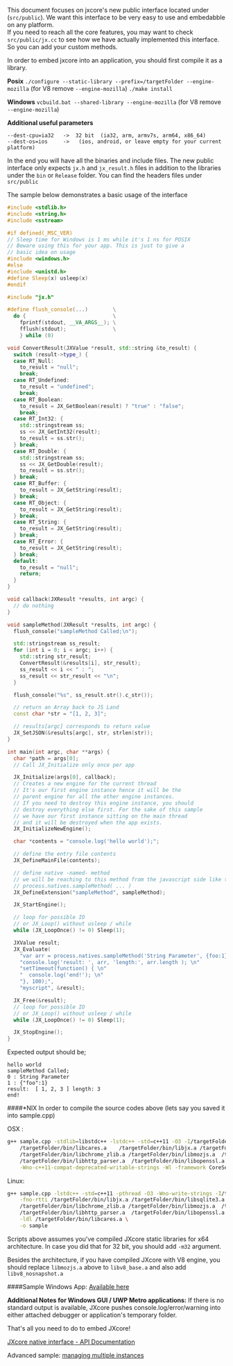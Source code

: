 This document focuses on jxcore's new public interface located under (`src/public`). 
We want this interface to be very easy to use and embedabble on any platform.  
If you need to reach all the core features, you may want to check `src/public/jx.cc` 
to see how we have actually implemented this interface. So you can add your custom 
methods.

In order to embed jxcore into an application, you should first compile it as a library.

**Posix**
`./configure --static-library --prefix=/targetFolder --engine-mozilla` (for V8 remove `--engine-mozilla`)
`./make install`

**Windows**
`vcbuild.bat --shared-library --engine-mozilla` (for V8 remove `--engine-mozilla`)

**Additional useful parameters**
```
--dest-cpu=ia32   ->  32 bit  (ia32, arm, armv7s, arm64, x86_64)
--dest-os=ios     ->   (ios, android, or leave empty for your current platform)
```

In the end you will have all the binaries and include files. The new public interface only 
expects `jx.h` and `jx_result.h` files in addition to the libraries under the `bin` or 
`Release` folder. You can find the headers files under `src/public`

The sample below demonstrates a basic usage of the interface
```c++
#include <stdlib.h>
#include <string.h>
#include <sstream>

#if defined(_MSC_VER)
// Sleep time for Windows is 1 ms while it's 1 ns for POSIX
// Beware using this for your app. This is just to give a
// basic idea on usage
#include <windows.h>
#else
#include <unistd.h>
#define Sleep(x) usleep(x)
#endif

#include "jx.h"

#define flush_console(...)        \
  do {                            \
    fprintf(stdout, __VA_ARGS__); \
    fflush(stdout);               \
    } while (0)

void ConvertResult(JXValue *result, std::string &to_result) {
  switch (result->type_) {
  case RT_Null:
    to_result = "null";
    break;
  case RT_Undefined:
    to_result = "undefined";
    break;
  case RT_Boolean:
    to_result = JX_GetBoolean(result) ? "true" : "false";
    break;
  case RT_Int32: {
    std::stringstream ss;
    ss << JX_GetInt32(result);
    to_result = ss.str();
  } break;
  case RT_Double: {
    std::stringstream ss;
    ss << JX_GetDouble(result);
    to_result = ss.str();
  } break;
  case RT_Buffer: {
    to_result = JX_GetString(result);
  } break;
  case RT_Object: {
    to_result = JX_GetString(result);
  } break;
  case RT_String: {
    to_result = JX_GetString(result);
  } break;
  case RT_Error: {
    to_result = JX_GetString(result);
  } break;
  default:
    to_result = "null";
    return;
  }
}

void callback(JXResult *results, int argc) {
  // do nothing
}

void sampleMethod(JXResult *results, int argc) {
  flush_console("sampleMethod Called;\n");

  std::stringstream ss_result;
  for (int i = 0; i < argc; i++) {
    std::string str_result;
    ConvertResult(&results[i], str_result);
    ss_result << i << " : ";
    ss_result << str_result << "\n";
  }

  flush_console("%s", ss_result.str().c_str());

  // return an Array back to JS Land
  const char *str = "[1, 2, 3]";

  // results[argc] corresponds to return value
  JX_SetJSON(&results[argc], str, strlen(str));
}

int main(int argc, char **args) {
  char *path = args[0];
  // Call JX_Initialize only once per app

  JX_Initialize(args[0], callback);
  // Creates a new engine for the current thread
  // It's our first engine instance hence it will be the
  // parent engine for all the other engine instances.
  // If you need to destroy this engine instance, you should
  // destroy everything else first. For the sake of this sample
  // we have our first instance sitting on the main thread
  // and it will be destroyed when the app exists.
  JX_InitializeNewEngine();

  char *contents = "console.log('hello world');";

  // define the entry file contents
  JX_DefineMainFile(contents);

  // define native -named- method
  // we will be reaching to this method from the javascript side like this;
  // process.natives.sampleMethod( ... )
  JX_DefineExtension("sampleMethod", sampleMethod);

  JX_StartEngine();

  // loop for possible IO
  // or JX_Loop() without usleep / while
  while (JX_LoopOnce() != 0) Sleep(1);

  JXValue result;
  JX_Evaluate(
    "var arr = process.natives.sampleMethod('String Parameter', {foo:1}); \n"
    "console.log('result: ', arr, 'length:', arr.length ); \n"
    "setTimeout(function() { \n"
    "  console.log('end!'); \n"
    "}, 100);",
    "myscript", &result);

  JX_Free(&result);
  // loop for possible IO
  // or JX_Loop() without usleep / while
  while (JX_LoopOnce() != 0) Sleep(1);

  JX_StopEngine();
}
```

Expected output should be;
```
hello world
sampleMethod Called;
0 : String Parameter
1 : {"foo":1}
result:  [ 1, 2, 3 ] length: 3
end!
```

####*NIX 
In order to compile the source codes above (lets say you saved it into sample.cpp)

OSX :
```bash
g++ sample.cpp -stdlib=libstdc++ -lstdc++ -std=c++11 -O3 -I/targetFolder/include/node/public \
    /targetFolder/bin/libcares.a	/targetFolder/bin/libjx.a /targetFolder/bin/libsqlite3.a \
    /targetFolder/bin/libchrome_zlib.a /targetFolder/bin/libmozjs.a  /targetFolder/bin/libuv.a \
    /targetFolder/bin/libhttp_parser.a	/targetFolder/bin/libopenssl.a \
    -Wno-c++11-compat-deprecated-writable-strings -Wl -framework CoreServices -o sample
```

Linux:
```bash
g++ sample.cpp -lstdc++ -std=c++11 -pthread -O3 -Wno-write-strings -I/targetFolder/include/node/public \
    -fno-rtti /targetFolder/bin/libjx.a /targetFolder/bin/libsqlite3.a \
    /targetFolder/bin/libchrome_zlib.a /targetFolder/bin/libmozjs.a  /targetFolder/bin/libuv.a \
    /targetFolder/bin/libhttp_parser.a	/targetFolder/bin/libopenssl.a  \
    -ldl /targetFolder/bin/libcares.a \
    -o sample
```

Scripts above assumes you've compiled JXcore static libraries for x64 architecture. In case you did 
that for 32 bit, you should add `-m32` argument.

Besides the architecture, if you have compiled JXcore with V8 engine, you should 
replace `libmozjs.a` above to `libv8_base.a` and also add `libv8_nosnapshot.a`


####Sample Windows App: [Available here](https://github.com/obastemur/JXcoreWindowsEmbedded)

**Additional Notes for Windows GUI / UWP Metro applications:**
If there is no standard output is available, JXcore pushes console.log/error/warning into 
either attached debugger or application's temporary folder.


That's all you need to do to embed JXcore!

[JXcore native interface - API Documentation](https://github.com/jxcore/jxcore/blob/master/doc/native/Embedding_API_Details.md)

Advanced sample: [managing multiple instances](https://github.com/jxcore/jxcore/blob/master/test/native-interface/multiple-instance/test-posix.cpp)
